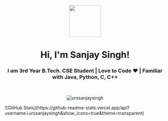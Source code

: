 <div id="header" align="center">
  <img src="https://media.giphy.com/media/M9gbBd9nbDrOTu1Mqx/giphy.gif" width="100"/>
</div>
<h1 align="center">Hi, I'm Sanjay Singh!</h1>
<h3 align="center">I am 3rd Year B.Tech. CSE Student | Love to Code ❤ | Familiar with Java, Python, C, C++ </h3> </br >
<p align="center"> <img align="center" src="https://github-readme-stats.vercel.app/api/top-langs?username=urssanjaysingh&show_icons=true&locale=en&layout=compact" alt="urssanjaysingh" /> </p>
![GitHub Stats](https://github-readme-stats.vercel.app/api?username=urssanjaysingh&show_icons=true&theme=transparent)
